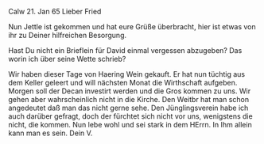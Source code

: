  Calw 21. Jan 65
Lieber Fried

Nun Jettle ist gekommen und hat eure Grüße überbracht, hier ist etwas von ihr zu Deiner hilfreichen Besorgung.

Hast Du nicht ein Brieflein für David einmal vergessen abzugeben? Das worin ich über seine Wette schrieb?

Wir haben dieser Tage von Haering Wein gekauft. Er hat nun tüchtig aus dem Keller geleert und will nächsten Monat die Wirthschaft aufgeben. Morgen soll der Decan investirt werden und die Gros kommen zu uns. Wir gehen aber wahrscheinlich nicht in die Kirche. Den Weitbr hat man schon angedeutet daß man das nicht gerne sehe. Den Jünglingsverein habe ich auch darüber gefragt, doch der fürchtet sich nicht vor uns, wenigstens die nicht, die kommen. Nun lebe wohl und sei stark in dem HErrn. In Ihm allein kann man es sein.
 Dein V.

